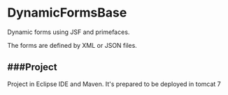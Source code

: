 DynamicFormsBase
================

Dynamic forms using JSF and primefaces.

The forms are defined by XML or JSON files.

###Project
-------------------
Project in Eclipse IDE and Maven. It's prepared to be deployed in tomcat 7

